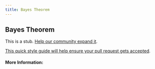 ```yaml
---
title: Bayes Theorem
---
```


## Bayes Theorem

This is a stub. [Help our community expand it](https://github.com/freeCodeCamp/guide-articles/tree/master/articles/Math/Statistics/Bayes-Theorem/index.md).

[This quick style guide will help ensure your pull request gets accepted](https://github.com/freeCodeCamp/guide-articles/blob/master/README.md).

<!-- The article goes here, in GitHub-flavored Markdown. Feel free to add YouTube videos, images, and CodePen/JSBin embeds  -->

#### More Information:
<!-- Please add any articles you think might be helpful to read before writing the article -->


